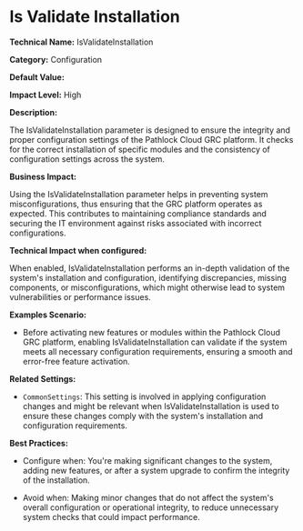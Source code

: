 # Is Validate Installation

**Technical Name:** IsValidateInstallation

**Category:** Configuration

**Default Value:**

**Impact Level:** High

**Description:**

The IsValidateInstallation parameter is designed to ensure the integrity and proper configuration settings of the Pathlock Cloud GRC platform. It checks for the correct installation of specific modules and the consistency of configuration settings across the system.

**Business Impact:**

Using the IsValidateInstallation parameter helps in preventing system misconfigurations, thus ensuring that the GRC platform operates as expected. This contributes to maintaining compliance standards and securing the IT environment against risks associated with incorrect configurations.

**Technical Impact when configured:**

When enabled, IsValidateInstallation performs an in-depth validation of the system's installation and configuration, identifying discrepancies, missing components, or misconfigurations, which might otherwise lead to system vulnerabilities or performance issues. 

**Examples Scenario:**

- Before activating new features or modules within the Pathlock Cloud GRC platform, enabling IsValidateInstallation can validate if the system meets all necessary configuration requirements, ensuring a smooth and error-free feature activation.
  
**Related Settings:**

- `CommonSettings`: This setting is involved in applying configuration changes and might be relevant when IsValidateInstallation is used to ensure these changes comply with the system's installation and configuration requirements.

**Best Practices:** 

- Configure when: You're making significant changes to the system, adding new features, or after a system upgrade to confirm the integrity of the installation.
  
- Avoid when: Making minor changes that do not affect the system's overall configuration or operational integrity, to reduce unnecessary system checks that could impact performance.